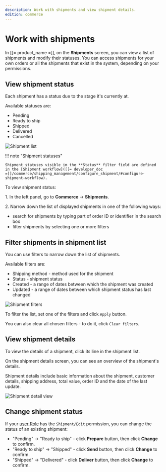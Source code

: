 ```yaml
---
description: Work with shipments and view shipment details.
edition: commerce
---
```


# Work with shipments

In [[= product_name =]], on the **Shipments** screen, you can view a list of shipments and modify their statuses.
You can access shipments for your own orders or all the shipments that exist in the system, depending on your permissions.

## View shipment status

Each shipment has a status due to the stage it's currently at.

Available statuses are:

- Pending
- Ready to ship
- Shipped
- Delivered
- Cancelled

![Shipment list](shipment_list.png)

!!! note "Shipment statuses"

    Shipment statuses visible in the **Status** filter field are defined in the [Shipment workflow]([[= developer_doc =]]/commerce/shipping_management/configure_shipment/#configure-shipment-workflow).

To view shipment status:

1\. In the left panel, go to **Commerce** -> **Shipments**.

2\. Narrow down the list of displayed shipments in one of the following ways:

- search for shipments by typing part of order ID or identifier in the search box
- filter shipments by selecting one or more filters

## Filter shipments in shipment list

You can use filters to narrow down the list of shipments.

Available filters are:

- Shipping method - method used for the shipment
- Status - shipment status
- Created - a range of dates between which the shipment was created
- Updated - a range of dates between which shipment status has last changed

![Shipment filters](shipment_filters.png)

To filter the list, set one of the filters and click `Apply` button.

You can also clear all chosen filters - to do it, click `Clear filters`. 

## View shipment details

To view the details of a shipment, click its line in the shipment list.

On the shipment details screen, you can see an overview of the shipment's details. 

Shipment details include basic information about the shipment, customer details, shipping address, total value, order ID and the date of the last update.

![Shipment detail view](shipment_detail_view.png)

## Change shipment status

If your [user Role](work_with_permissions.md) has the `Shipment/Edit` permission, you can change the status of an existing shipment:

- "Pending" -> "Ready to ship" - click **Prepare** button, then click **Change** to confirm. 
- "Ready to ship" -> "Shipped" - click **Send** button, then click **Change** to confirm. 
- "Shipped" -> "Delivered" - click **Deliver** button, then click **Change** to confirm. 